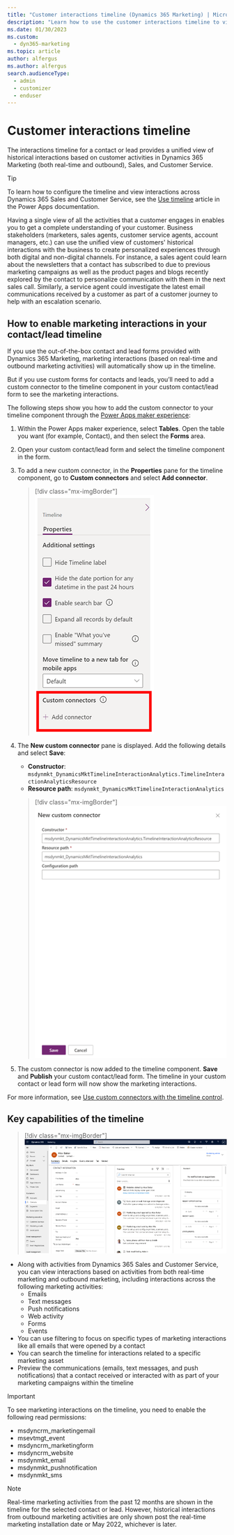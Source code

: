 ```yaml
---
title: "Customer interactions timeline (Dynamics 365 Marketing) | Microsoft Docs"
description: "Learn how to use the customer interactions timeline to view historical activity in Dynamics 365 Marketing."
ms.date: 01/30/2023
ms.custom: 
  - dyn365-marketing
ms.topic: article
author: alfergus
ms.author: alfergus
search.audienceType: 
  - admin
  - customizer
  - enduser
---
```


# Customer interactions timeline

The interactions timeline for a contact or lead provides a unified view of historical interactions based on customer activities in Dynamics 365 Marketing (both real-time  and outbound), Sales, and Customer Service.

> [!TIP]
> To learn how to configure the timeline and view interactions across Dynamics 365 Sales and Customer Service, see the [Use timeline](/power-apps/user/add-activities) article in the Power Apps documentation.

Having a single view of all the activities that a customer engages in enables you to get a complete understanding of your customer. Business stakeholders (marketers, sales agents, customer service agents, account managers, etc.) can use the unified view of customers' historical interactions with the business to create personalized experiences through both digital and non-digital channels. For instance, a sales agent could learn about the newsletters that a contact has subscribed to due to previous marketing campaigns as well as the product pages and blogs recently explored by the contact to personalize communication with them in the next sales call. Similarly, a service agent could investigate the latest email communications received by a customer as part of a customer journey to help with an escalation scenario.

## How to enable marketing interactions in your contact/lead timeline

If you use the out-of-the-box contact and lead forms provided with Dynamics 365 Marketing, marketing interactions (based on real-time and outbound marketing activities) will automatically show up in the timeline.

But if you use custom forms for contacts and leads, you’ll need to add a custom connector to the timeline component in your custom contact/lead form to see the marketing interactions.

The following steps show you how to add the custom connector to your timeline component through the [Power Apps maker experience](https://make.powerapps.com/):

1. Within the Power Apps maker experience, select **Tables**. Open the table you want (for example, Contact), and then select the **Forms** area.
1. Open your custom contact/lead form and select the timeline component in the form.
1. To add a new custom connector, in the **Properties** pane for the timeline component, go to **Custom connectors** and select **Add connector**.
    
    > [!div class="mx-imgBorder"]
    > ![Add a connector.](media/real-time-marketing-add-custom-connector.png "Add a connector")

1. The **New custom connector** pane is displayed. Add the following details and select **Save**:
    - **Constructor**: `msdynmkt_DynamicsMktTimelineInteractionAnalytics.TimelineInteractionAnalyticsResource`
    - **Resource path**: `msdynmkt_DynamicsMktTimelineInteractionAnalytics`

    > [!div class="mx-imgBorder"]
    > ![Custom connector details.](media/real-time-marketing-connector-details.png "Custom connector details")

1. The custom connector is now added to the timeline component. **Save** and **Publish** your custom contact/lead form. The timeline in your custom contact or lead form will now show the marketing interactions.

For more information, see [Use custom connectors with the timeline control](/power-apps/maker/model-driven-apps/custom-connectors-timeline-control).

## Key capabilities of the timeline

> [!div class="mx-imgBorder"]
> ![Screenshot of new timeline view.](media/whats-new-timelineview.png "Screenshot of new timeline view")

- Along with activities from Dynamics 365 Sales and Customer Service, you can view interactions based on activities from both real-time marketing and outbound marketing, including interactions across the following marketing activities:
    - Emails
    - Text messages
    - Push notifications
    - Web activity
    - Forms
    - Events
- You can use filtering to focus on specific types of marketing interactions like all emails that were opened by a contact
- You can search the timeline for interactions related to a specific marketing asset
- Preview the communications (emails, text messages, and push notifications) that a contact received or interacted with as part of your marketing campaigns within the timeline

> [!IMPORTANT]
> To see marketing interactions on the timeline, you need to enable the following read permissions:
>
> -	msdyncrm_marketingemail
> -	msevtmgt_event
> -	msdyncrm_marketingform
> -	msdyncrm_website
> -	msdynmkt_email
> -	msdynmkt_pushnotification
> -	msdynmkt_sms

> [!NOTE]
> Real-time marketing activities from the past 12 months are shown in the timeline for the selected contact or lead. However, historical interactions from outbound marketing activities are only shown post the real-time marketing installation date or May 2022, whichever is later.
